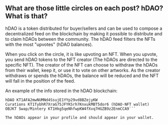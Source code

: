 ## What are those little circles on each post? hDAO? What is that?
hDAO is a token distributed for buyer/sellers and can be used to compose a decentralized feed on the blockchain by making it possible to distribute and to claim hDAOs between the community. The hDAO feed filters the NFTs with the most "upvotes" (hDAO balances).

When you click on the circle, it is like upvoting an NFT. When you upvote, you send hDAO tokens to the NFT creator (The hDAOs are directed to the specific NFT). The creator of the NFT can choose to withdraw the hDAOs from their wallet, keep it, or use it to vote on other artworks. As the creator withdraws or spends the hDAOs, the balance will be reduced and the NFT will fall in the position of the feed.

An example of the info stored in the hDAO blockchain:

```OBJKT KT1RJ6PbjHpwc3M5rw5s2Nbmefwbuwbdxton
hDAO KT1AFA2mwNUMNd4SsujE1YYp29vd8BZejyKW
Curations KT1TybhR7XraG75JFYKSrh7KnxukMBT5dor6 (hDAO-NFT wallet)
OBJKT Swap/Mintery KT1Hkg5qeNhfwpKW4fXvq7HGZB9z2EnmCCA9```

The hDAOs appear in your profile and should appear in your wallet.